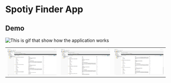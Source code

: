# Spotiy Finder App
## Demo 

![This is gif that show how the application works](https://github.com/sebix00/spotify-api/blob/master/images/spotifyFinder.gif)

<table>
  <tr>
    <th><img src="https://github.com/sebix00/spotify-api/blob/master/images/robo3t(1).png" alt="data_base" width="200px" /> </th>
    <th><img src="https://github.com/sebix00/spotify-api/blob/master/images/robo3t(2).png" alt="data_base" width="200px" /> </th>
    <th><img src="https://github.com/sebix00/spotify-api/blob/master/images/robo3t(3).png" alt="data_base" width="200px" /> </th>
  </tr>
</table>
 


